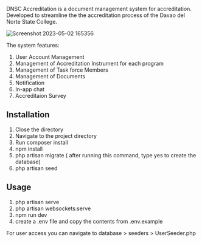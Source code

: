 DNSC Accreditation is a document management system for accreditation. Developed to streamline the the accreditation process of the Davao del Norte State College.

![Screenshot 2023-05-02 165356](https://github.com/leocards/dnsc_accreditation/assets/72657565/e506d906-d24a-4f9b-b8e3-61455bb3cbc9)

The system features:

1. User Account Management
2. Management of Accreditation Instrument for each program
3. Management of Task force Members
4. Management of Documents
5. Notification
6. In-app chat
7. Accreditaion Survey

## Installation

1. Close the directory
2. Navigate to the project directory
3. Run composer install
4. npm install
5. php artisan migrate ( after running this command, type yes to create the database)
6. php artisan seed

## Usage

1. php artisan serve
2. php artisan websockets:serve
3. npm run dev
4. create a .env file and copy the contents from .env.example

For user access you can navigate to database > seeders > UserSeeder.php
